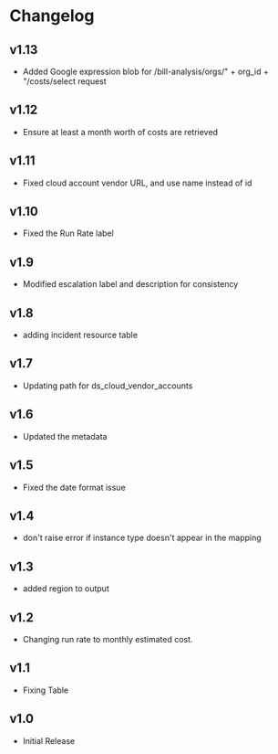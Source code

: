# Changelog

## v1.13

- Added Google expression blob for /bill-analysis/orgs/" + org_id + "/costs/select request

## v1.12

- Ensure at least a month worth of costs are retrieved

## v1.11

- Fixed cloud account vendor URL, and use name instead of id

## v1.10

- Fixed the Run Rate label

## v1.9

- Modified escalation label and description for consistency

## v1.8

- adding incident resource table

## v1.7

- Updating path for ds_cloud_vendor_accounts

## v1.6

- Updated the metadata

## v1.5

- Fixed the date format issue

## v1.4

- don't raise error if instance type doesn't appear in the mapping

## v1.3

- added region to output

## v1.2

- Changing run rate to monthly estimated cost.

## v1.1

- Fixing Table

## v1.0

- Initial Release
